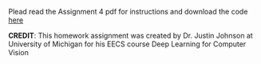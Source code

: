 Plead read the Assignment 4 pdf for instructions and download the code [here](https://web.eecs.umich.edu/~justincj/teaching/eecs498/WI2022/assignments/A3.zip)

**CREDIT**: This homework assignment was created by Dr. Justin Johnson at University of Michigan for his EECS course Deep Learning for Computer Vision
